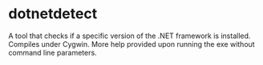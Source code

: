 # dotnetdetect
A tool that checks if a specific version of the .NET framework is installed. Compiles under Cygwin.
More help provided upon running the exe without command line parameters.
